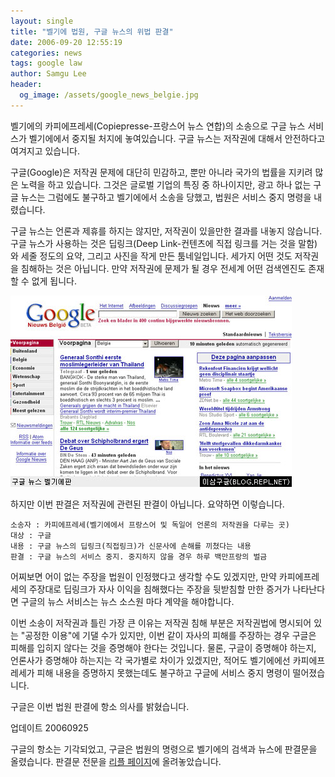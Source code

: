 ```yaml
---
layout: single
title: "벨기에 법원, 구글 뉴스의 위법 판결"
date: 2006-09-20 12:55:19
categories: news
tags: google law
author: Samgu Lee
header:
  og_image: /assets/google_news_belgie.jpg
---
```


벨기에의 카피에프레세(Copiepresse-프랑스어 뉴스 연합)의 소송으로 구글 뉴스 서비스가 벨기에에서 중지될 처지에 놓여있습니다. 구글 뉴스는 저작권에 대해서 안전하다고 여겨지고 있습니다.

구글(Google)은 저작권 문제에 대단히 민감하고, 뿐만 아니라 국가의 법률을 지키려 많은 노력을 하고 있습니다. 그것은 글로벌 기업의 특징 중 하나이지만, 광고 하나 없는 구글 뉴스는 그럼에도 불구하고 벨기에에서 소송을 당했고, 법원은 서비스 중지 명령을 내렸습니다.

구글 뉴스는 언론과 제휴를 하지는 않지만, 저작권이 있을만한 결과를 내놓지 않습니다. 구글 뉴스가 사용하는 것은 딥링크(Deep Link-컨텐츠에 직접 링크를 거는 것을 말함)와 세줄 정도의 요약, 그리고 사진을 작게 만든 툼네일입니다. 세가지 어떤 것도 저작권을 침해하는 것은 아닙니다. 만약 저작권에 문제가 될 경우 전세계 어떤 검색엔진도 존재할 수 없게 됩니다.

![구글 뉴스 벨기에판](/assets/google_news_belgie.jpg)

하지만 이번 판결은 저작권에 관련된 판결이 아닙니다. 요약하면 이렇습니다.

    소송자 : 카피에프레세(벨기에에서 프랑스어 및 독일어 언론의 저작권을 다루는 곳)
    대상 : 구글
    내용 : 구글 뉴스의 딥링크(직접링크)가 신문사에 손해를 끼쳤다는 내용
    판결 : 구글 뉴스의 서비스 중지. 중지하지 않을 경우 하루 백만프랑의 벌금

어찌보면 어이 없는 주장을 법원이 인정했다고 생각할 수도 있겠지만, 만약 카피에프레세의 주장대로 딥링크가 자사 이익을 침해했다는 주장을 뒷받침할 만한 증거가 나타난다면 구글의 뉴스 서비스는 뉴스 소스원 마다 계약을 해야합니다.

이번 소송이 저작권과 틀린 가장 큰 이유는 저작권 침해 부분은 저작권법에 명시되어 있는 "공정한 이용"에 기댈 수가 있지만, 이번 같이 자사의 피해를 주장하는 경우 구글은 피해를 입히지 않다는 것을 증명해야 한다는 것입니다. 물론, 구글이 증명해야 하는지, 언론사가 증명해야 하는지는 각 국가별로 차이가 있겠지만, 적어도 벨기에에선 카피에프레세가 피해 내용을 증명하지 못했는데도 불구하고 구글에 서비스 중지 명령이 떨어졌습니다.

구글은 이번 법원 판결에 항소 의사를 밝혔습니다.

업데이트 20060925

구글의 항소는 기각되었고, 구글은 법원의 명령으로 벨기에의 검색과 뉴스에 판결문을 올렸습니다. 판결문 전문을 [리플 페이지](http://pages.repl.net/belgian-judgement)에 올려놓았습니다.
